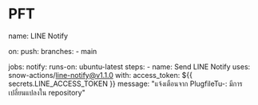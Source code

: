  # PFT
 name: LINE Notify

on:
  push:
    branches:
      - main

jobs:
  notify:
    runs-on: ubuntu-latest
    steps:
      - name: Send LINE Notify
        uses: snow-actions/line-notify@v1.1.0
        with:
          access_token: ${{ secrets.LINE_ACCESS_TOKEN }}
          message: "แจ้งเตือนจาก PlugfileTu-: มีการเปลี่ยนแปลงใน repository"
